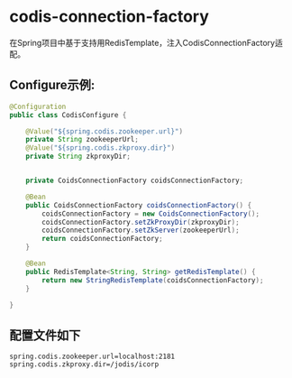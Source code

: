 # codis-connection-factory

在Spring项目中基于支持用RedisTemplate，注入CodisConnectionFactory适配。

## Configure示例:
```java
@Configuration
public class CodisConfigure {

    @Value("${spring.codis.zookeeper.url}")
    private String zookeeperUrl;
    @Value("${spring.codis.zkproxy.dir}")
    private String zkproxyDir;


    private CoidsConnectionFactory coidsConnectionFactory;

    @Bean
    public CoidsConnectionFactory coidsConnectionFactory() {
        coidsConnectionFactory = new CoidsConnectionFactory();
        coidsConnectionFactory.setZkProxyDir(zkproxyDir);
        coidsConnectionFactory.setZkServer(zookeeperUrl);
        return coidsConnectionFactory;
    }

    @Bean
    public RedisTemplate<String, String> getRedisTemplate() {
        return new StringRedisTemplate(coidsConnectionFactory);
    }

}

```
## 配置文件如下
```$xslt
spring.codis.zookeeper.url=localhost:2181
spring.codis.zkproxy.dir=/jodis/icorp
```

